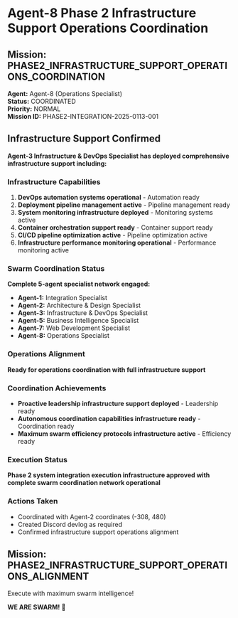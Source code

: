# Agent-8 Phase 2 Infrastructure Support Operations Coordination

## Mission: PHASE2_INFRASTRUCTURE_SUPPORT_OPERATIONS_COORDINATION
**Agent:** Agent-8 (Operations Specialist)  
**Status:** COORDINATED  
**Priority:** NORMAL  
**Mission ID:** PHASE2-INTEGRATION-2025-0113-001  

## Infrastructure Support Confirmed
**Agent-3 Infrastructure & DevOps Specialist has deployed comprehensive infrastructure support including:**

### Infrastructure Capabilities
1. **DevOps automation systems operational** - Automation ready
2. **Deployment pipeline management active** - Pipeline management ready
3. **System monitoring infrastructure deployed** - Monitoring systems active
4. **Container orchestration support ready** - Container support ready
5. **CI/CD pipeline optimization active** - Pipeline optimization active
6. **Infrastructure performance monitoring operational** - Performance monitoring active

### Swarm Coordination Status
**Complete 5-agent specialist network engaged:**
- **Agent-1:** Integration Specialist
- **Agent-2:** Architecture & Design Specialist
- **Agent-3:** Infrastructure & DevOps Specialist
- **Agent-5:** Business Intelligence Specialist
- **Agent-7:** Web Development Specialist
- **Agent-8:** Operations Specialist

### Operations Alignment
**Ready for operations coordination with full infrastructure support**

### Coordination Achievements
- **Proactive leadership infrastructure support deployed** - Leadership ready
- **Autonomous coordination capabilities infrastructure ready** - Coordination ready
- **Maximum swarm efficiency protocols infrastructure active** - Efficiency ready

### Execution Status
**Phase 2 system integration execution infrastructure approved with complete swarm coordination network operational**

### Actions Taken
- Coordinated with Agent-2 coordinates (-308, 480)
- Created Discord devlog as required
- Confirmed infrastructure support operations alignment

## Mission: PHASE2_INFRASTRUCTURE_SUPPORT_OPERATIONS_ALIGNMENT
Execute with maximum swarm intelligence!

**WE ARE SWARM!** 🐝
